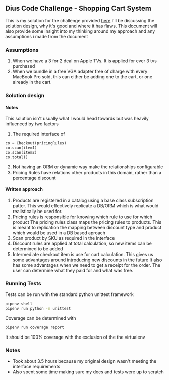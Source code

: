 ## Dius Code Challenge - Shopping Cart System

This is my solution for the challenge provided [here](https://github.com/DiUS/coding-tests/blob/master/dius_shopping.md)
I'll be discussing the solution design, why it's good and where it has flaws.
This document will also provide some insight into my thinking around my approach and any assumptions i made from the document

### Assumptions
1) When we have a 3 for 2 deal on Apple TVs. It is applied for ever 3 tvs purchased
2) When we bundle in a free VGA adapter free of charge with every MacBook Pro sold, this can either be adding one to the cart, or one already in the cart.



### Solution design

#### Notes
This solution isn't usually what I would head towards but was heavily influenced by two factors
1) The required interface of
```python
co = Checkout(pricingRules)
co.scan(item1)
co.scan(item2)
co.total()
```
2) Not having an ORM or dynamic way make the relationships configurable
3) Pricing Rules have relations other products in this domain, rather than a percentage discount

#### Written approach
1) Products are registered in a catalog using a base class subscription patter.
This would effectively replicate a DB/ORM which is what would realistically be used for.
2) Pricing rules is responsible for knowing which rule to use for which product
The pricing rules class maps the pricing rules to products.
This is meant to replication the mapping between discount type and product which would be used in a DB based aproach
3) Scan product by SKU as required in the interface
4) Discount rules are applied at total calculation, so new items can be determined to be added
5) Intermediate checkout item is use for cart calculation.
This gives us some advantages around introducing new discounts in the future
It also has some advantages when we need to get a receipt for the order. The user can determine what they paid for and what was free.



### Running Tests
Tests can be run with the standard python unittest framework

```bash
pipenv shell
pipenv run python -m unittest
```

Coverage can be determined with
```bash
pipenv run coverage report
```
It should be 100% coverage with the exclusion of the the virtualenv


### Notes
- Took about 3.5 hours because my original design wasn't meeting the interface requirements
- Also spent some time making sure my docs and tests were up to scratch

